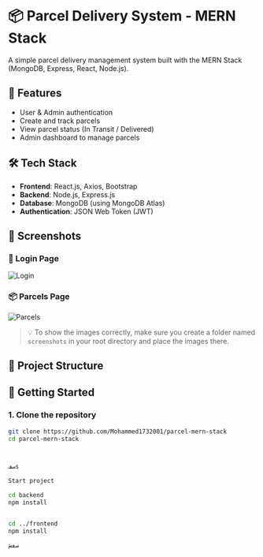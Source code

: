 # 📦 Parcel Delivery System - MERN Stack

A simple parcel delivery management system built with the MERN Stack (MongoDB, Express, React, Node.js).

## 🚀 Features

- User & Admin authentication
- Create and track parcels
- View parcel status (In Transit / Delivered)
- Admin dashboard to manage parcels

## 🛠️ Tech Stack

- **Frontend**: React.js, Axios, Bootstrap
- **Backend**: Node.js, Express.js
- **Database**: MongoDB (using MongoDB Atlas)
- **Authentication**: JSON Web Token (JWT)

## 📸 Screenshots

### 🔐 Login Page

![Login](./screenshots/login.png)

### 📦 Parcels Page

![Parcels](./screenshots/parcels.png)

> 💡 To show the images correctly, make sure you create a folder named `screenshots` in your root directory and place the images there.

## 📂 Project Structure


## 🚀 Getting Started

### 1. Clone the repository

```bash
git clone https://github.com/Mohammed1732001/parcel-mern-stack
cd parcel-mern-stack



سفs

Start project

cd backend
npm install


cd ../frontend
npm install

سفش
